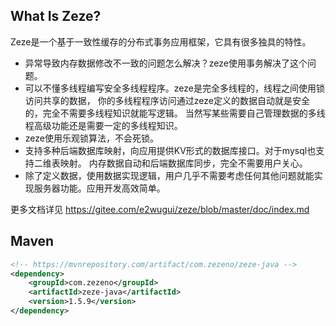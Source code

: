 ## What Is Zeze?

Zeze是一个基于一致性缓存的分布式事务应用框架，它具有很多独具的特性。
* 异常导致内存数据修改不一致的问题怎么解决？zeze使用事务解决了这个问题。
* 可以不懂多线程编写安全多线程程序。zeze是完全多线程的，线程之间使用锁访问共享的数据，
你的多线程程序访问通过zeze定义的数据自动就是安全的，完全不需要多线程知识就能写逻辑。
当然写某些需要自己管理数据的多线程高级功能还是需要一定的多线程知识。
* zeze使用乐观锁算法，不会死锁。
* 支持多种后端数据库映射，向应用提供KV形式的数据库接口。对于mysql也支持二维表映射。
内存数据自动和后端数据库同步，完全不需要用户关心。
* 除了定义数据，使用数据实现逻辑，用户几乎不需要考虑任何其他问题就能实现服务器功能。应用开发高效简单。

更多文档详见 https://gitee.com/e2wugui/zeze/blob/master/doc/index.md

## Maven

```xml
<!-- https://mvnrepository.com/artifact/com.zezeno/zeze-java -->
<dependency>
    <groupId>com.zezeno</groupId>
    <artifactId>zeze-java</artifactId>
    <version>1.5.9</version>
</dependency>
```
